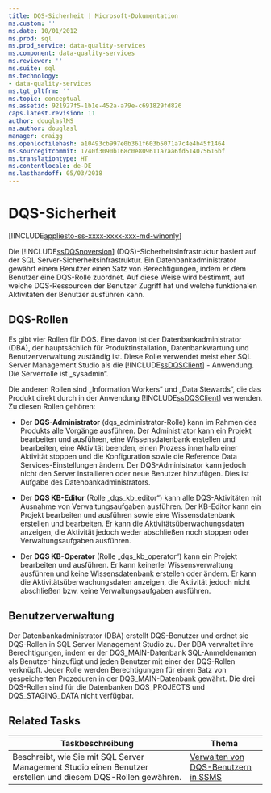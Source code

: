 ```yaml
---
title: DQS-Sicherheit | Microsoft-Dokumentation
ms.custom: ''
ms.date: 10/01/2012
ms.prod: sql
ms.prod_service: data-quality-services
ms.component: data-quality-services
ms.reviewer: ''
ms.suite: sql
ms.technology:
- data-quality-services
ms.tgt_pltfrm: ''
ms.topic: conceptual
ms.assetid: 921927f5-1b1e-452a-a79e-c691829fd826
caps.latest.revision: 11
author: douglaslMS
ms.author: douglasl
manager: craigg
ms.openlocfilehash: a10493cb997e0b361f603b5071a7c4e4b45f1464
ms.sourcegitcommit: 1740f3090b168c0e809611a7aa6fd514075616bf
ms.translationtype: HT
ms.contentlocale: de-DE
ms.lasthandoff: 05/03/2018
---
```

# <a name="dqs-security"></a>DQS-Sicherheit

[!INCLUDE[appliesto-ss-xxxx-xxxx-xxx-md-winonly](../includes/appliesto-ss-xxxx-xxxx-xxx-md-winonly.md)]

  Die [!INCLUDE[ssDQSnoversion](../includes/ssdqsnoversion-md.md)] (DQS)-Sicherheitsinfrastruktur basiert auf der SQL Server-Sicherheitsinfrastruktur. Ein Datenbankadministrator gewährt einem Benutzer einen Satz von Berechtigungen, indem er dem Benutzer eine DQS-Rolle zuordnet. Auf diese Weise wird bestimmt, auf welche DQS-Ressourcen der Benutzer Zugriff hat und welche funktionalen Aktivitäten der Benutzer ausführen kann.  
  
## <a name="dqs-roles"></a>DQS-Rollen  
 Es gibt vier Rollen für DQS. Eine davon ist der Datenbankadministrator (DBA), der hauptsächlich für Produktinstallation, Datenbankwartung und Benutzerverwaltung zuständig ist. Diese Rolle verwendet meist eher SQL Server Management Studio als die [!INCLUDE[ssDQSClient](../includes/ssdqsclient-md.md)] - Anwendung. Die Serverrolle ist „sysadmin“.  
  
 Die anderen Rollen sind „Information Workers“ und „Data Stewards“, die das Produkt direkt durch in der Anwendung [!INCLUDE[ssDQSClient](../includes/ssdqsclient-md.md)] verwenden. Zu diesen Rollen gehören:  
  
-   Der **DQS-Administrator** (dqs_administrator-Rolle) kann im Rahmen des Produkts alle Vorgänge ausführen. Der Administrator kann ein Projekt bearbeiten und ausführen, eine Wissensdatenbank erstellen und bearbeiten, eine Aktivität beenden, einen Prozess innerhalb einer Aktivität stoppen und die Konfiguration sowie die Reference Data Services-Einstellungen ändern. Der DQS-Administrator kann jedoch nicht den Server installieren oder neue Benutzer hinzufügen. Dies ist Aufgabe des Datenbankadministrators.  
  
-   Der **DQS KB-Editor** (Rolle „dqs_kb_editor“) kann alle DQS-Aktivitäten mit Ausnahme von Verwaltungsaufgaben ausführen. Der KB-Editor kann ein Projekt bearbeiten und ausführen sowie eine Wissensdatenbank erstellen und bearbeiten. Er kann die Aktivitätsüberwachungsdaten anzeigen, die Aktivität jedoch weder abschließen noch stoppen oder Verwaltungsaufgaben ausführen.  
  
-   Der **DQS KB-Operator** (Rolle „dqs_kb_operator“) kann ein Projekt bearbeiten und ausführen. Er kann keinerlei Wissensverwaltung ausführen und keine Wissensdatenbank erstellen oder ändern. Er kann die Aktivitätsüberwachungsdaten anzeigen, die Aktivität jedoch nicht abschließen bzw. keine Verwaltungsaufgaben ausführen.  
  
## <a name="user-management"></a>Benutzerverwaltung  
 Der Datenbankadministrator (DBA) erstellt DQS-Benutzer und ordnet sie DQS-Rollen in SQL Server Management Studio zu. Der DBA verwaltet ihre Berechtigungen, indem er der DQS_MAIN-Datenbank SQL-Anmeldenamen als Benutzer hinzufügt und jeden Benutzer mit einer der DQS-Rollen verknüpft. Jeder Rolle werden Berechtigungen für einen Satz von gespeicherten Prozeduren in der DQS_MAIN-Datenbank gewährt. Die drei DQS-Rollen sind für die Datenbanken DQS_PROJECTS und DQS_STAGING_DATA nicht verfügbar.  
  
## <a name="related-tasks"></a>Related Tasks  
  
|Taskbeschreibung|Thema|  
|----------------------|-----------|  
|Beschreibt, wie Sie mit SQL Server Management Studio einen Benutzer erstellen und diesem DQS-Rollen gewähren.|[Verwalten von DQS-Benutzern in SSMS](http://msdn.microsoft.com/library/955af01d-00da-4c51-9311-f3848749df54)|  
  
  
